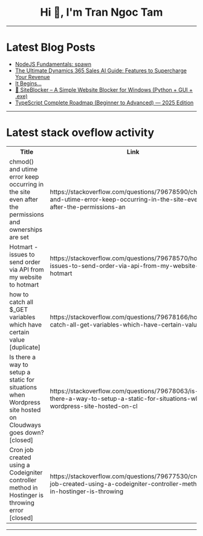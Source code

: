 <h1 align="center">Hi 👋, I'm Tran Ngoc Tam</h1>

---

# Latest Blog Posts 
<!-- BLOG-POST-LIST:START -->
- [NodeJS Fundamentals: spawn](https://dev.to/devopsfundamentals/nodejs-fundamentals-spawn-af1)
- [The Ultimate Dynamics 365 Sales AI Guide: Features to Supercharge Your Revenue](https://dev.to/array_platforms/the-ultimate-dynamics-365-sales-ai-guide-features-to-supercharge-your-revenue-2nkd)
- [It Begins...](https://dev.to/darkskiesinteractive/it-begins-ame)
- [🚫 SiteBlocker – A Simple Website Blocker for Windows &lpar;Python + GUI + .exe&rpar;](https://dev.to/mahmud-r-farhan/siteblocker-a-simple-website-blocker-for-windows-python-gui-exe-bac)
- [TypeScript Complete Roadmap &lpar;Beginner to Advanced&rpar; — 2025 Edition](https://dev.to/coder_studios/typescript-complete-roadmap-beginner-to-advanced-2025-edition-2ebb)
<!-- BLOG-POST-LIST:END -->

---

# Latest stack oveflow activity
<table>
  <tr><th>Title</th><th>Link</th></tr>
  <!-- STACKOVERFLOW:START --><tr><td>chmod&lpar;&rpar; and utime error keep occurring in the site even after the permissions and ownerships are set</td><td>https://stackoverflow.com/questions/79678590/chmod-and-utime-error-keep-occurring-in-the-site-even-after-the-permissions-an</td></tr><tr><td>Hotmart - issues to send order via API from my website to hotmart</td><td>https://stackoverflow.com/questions/79678570/hotmart-issues-to-send-order-via-api-from-my-website-to-hotmart</td></tr><tr><td>how to catch all $_GET variables which have certain value [duplicate]</td><td>https://stackoverflow.com/questions/79678166/how-to-catch-all-get-variables-which-have-certain-value</td></tr><tr><td>Is there a way to setup a static for situations when Wordpress site hosted on Cloudways goes down? [closed]</td><td>https://stackoverflow.com/questions/79678063/is-there-a-way-to-setup-a-static-for-situations-when-wordpress-site-hosted-on-cl</td></tr><tr><td>Cron job created using a Codeigniter controller method in Hostinger is throwing error [closed]</td><td>https://stackoverflow.com/questions/79677530/cron-job-created-using-a-codeigniter-controller-method-in-hostinger-is-throwing</td></tr><!-- STACKOVERFLOW:END -->
</table>

---


